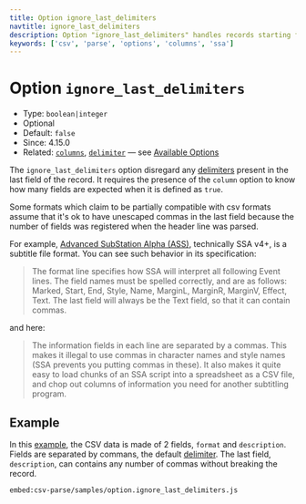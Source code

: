 ```yaml
---
title: Option ignore_last_delimiters
navtitle: ignore_last_delimiters
description: Option "ignore_last_delimiters" handles records starting from a requested line number.
keywords: ['csv', 'parse', 'options', 'columns', 'ssa']
---
```


# Option `ignore_last_delimiters`

* Type: `boolean|integer`
* Optional
* Default: `false`
* Since: 4.15.0
* Related: [`columns`](/parse/options/columns/), [`delimiter`](/parse/options/delimiter/) &mdash; see [Available Options](/parse/options/#available-options)

The `ignore_last_delimiters` option disregard any [delimiters](/parse/options/delimiter/) present in the last field of the record. It requires the presence of the `column` option to know how many fields are expected when it is defined as `true`.

Some formats which claim to be partially compatible with csv formats assume that it's ok to have unescaped commas in the last field because the number of fields was registered when the header line was parsed.

For example, [Advanced SubStation Alpha (ASS)](https://en.wikipedia.org/wiki/SubStation_Alpha), technically SSA v4+, is a subtitle file format.  You can see such behavior in its specification:

> The format line specifies how SSA will interpret all following Event lines. The field names must be spelled correctly, and are as follows:
  Marked, Start, End, Style, Name, MarginL, MarginR, MarginV, Effect, Text.
  The last field will always be the Text field, so that it can contain commas.

and here:

> The information fields in each line are separated by a commas.
  This makes it illegal to use commas in character names and style names (SSA prevents you putting commas in these). It also makes it quite easy to load chunks of an SSA script into a spreadsheet as a CSV file, and chop out columns of information you need for another subtitling program.

## Example

In this [example](/https://github.com/adaltas/node-csv/blob/master/packages/csv-parse/samples/option.ignore_last_delimiters.js), the CSV data is made of 2 fields, `format` and `description`. Fields are separated by commans, the default [delimiter](/parse/options/delimiter/). The last field, `description`, can contains any number of commas without breaking the record.

`embed:csv-parse/samples/option.ignore_last_delimiters.js`
